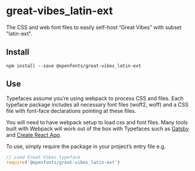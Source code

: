 
# great-vibes_latin-ext

The CSS and web font files to easily self-host “Great Vibes” with subset "latin-ext".

## Install

`npm install --save @openfonts/great-vibes_latin-ext`

## Use

Typefaces assume you’re using webpack to process CSS and files. Each typeface
package includes all necessary font files (woff2, woff) and a CSS file with
font-face declarations pointing at these files.

You will need to have webpack setup to load css and font files. Many tools built
with Webpack will work out of the box with Typefaces such as [Gatsby](https://github.com/gatsbyjs/gatsby)
and [Create React App](https://github.com/facebookincubator/create-react-app).

To use, simply require the package in your project’s entry file e.g.

```javascript
// Load Great Vibes typeface
require('@openfonts/great-vibes_latin-ext')
```
